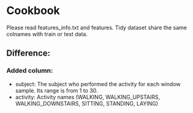 Cookbook
========================================================

Please read features_info.txt and features. Tidy dataset share the same colnames with train or test data.

## Difference:
### Added column:
* subject: The subject who performed the activity for each window sample. Its range is from 1 to 30. 
* activity: Activity names (WALKING, WALKING_UPSTAIRS, WALKING_DOWNSTAIRS, SITTING, STANDING, LAYING) 
